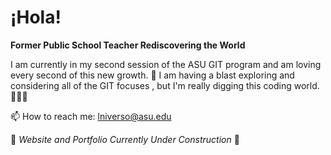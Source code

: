 # ¡Hola!
**Former Public School Teacher Rediscovering the World**

<p>I am currently in my second session of the ASU GIT program and am loving every second of this new growth. 🌱 I am having a blast exploring and considering all of the GIT focuses , but I'm really digging this coding world. 🤖🤖🤖</p>

📫 How to reach me: lniverso@asu.edu

🚧 *Website and Portfolio Currently Under Construction* 🚧
<!--
**lniverso/lniverso** is a ✨ _special_ ✨ repository because its `README.md` (this file) appears on your GitHub profile.

Here are some ideas to get you started:

- 🔭 I’m currently working on ...
- 🌱 I’m currently learning ...
- 👯 I’m looking to collaborate on ...
- 🤔 I’m looking for help with ...
- 💬 Ask me about ...
- 📫 How to reach me: ...
- 😄 Pronouns: ...
- ⚡ Fun fact: ...
-->
